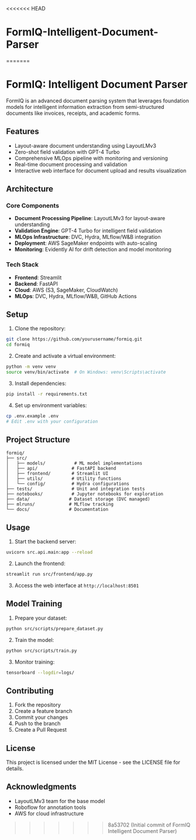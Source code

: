 <<<<<<< HEAD
# FormIQ-Intelligent-Document-Parser
=======
# FormIQ: Intelligent Document Parser

FormIQ is an advanced document parsing system that leverages foundation models for intelligent information extraction from semi-structured documents like invoices, receipts, and academic forms.

## Features

- Layout-aware document understanding using LayoutLMv3
- Zero-shot field validation with GPT-4 Turbo
- Comprehensive MLOps pipeline with monitoring and versioning
- Real-time document processing and validation
- Interactive web interface for document upload and results visualization

## Architecture

### Core Components
- **Document Processing Pipeline**: LayoutLMv3 for layout-aware understanding
- **Validation Engine**: GPT-4 Turbo for intelligent field validation
- **MLOps Infrastructure**: DVC, Hydra, MLflow/W&B integration
- **Deployment**: AWS SageMaker endpoints with auto-scaling
- **Monitoring**: Evidently AI for drift detection and model monitoring

### Tech Stack
- **Frontend**: Streamlit
- **Backend**: FastAPI
- **Cloud**: AWS (S3, SageMaker, CloudWatch)
- **MLOps**: DVC, Hydra, MLflow/W&B, GitHub Actions

## Setup

1. Clone the repository:
```bash
git clone https://github.com/yourusername/formiq.git
cd formiq
```

2. Create and activate a virtual environment:
```bash
python -m venv venv
source venv/bin/activate  # On Windows: venv\Scripts\activate
```

3. Install dependencies:
```bash
pip install -r requirements.txt
```

4. Set up environment variables:
```bash
cp .env.example .env
# Edit .env with your configuration
```

## Project Structure

```
formiq/
├── src/
│   ├── models/           # ML model implementations
│   ├── api/             # FastAPI backend
│   ├── frontend/        # Streamlit UI
│   ├── utils/           # Utility functions
│   └── config/          # Hydra configurations
├── tests/               # Unit and integration tests
├── notebooks/           # Jupyter notebooks for exploration
├── data/               # Dataset storage (DVC managed)
├── mlruns/             # MLflow tracking
└── docs/               # Documentation
```

## Usage

1. Start the backend server:
```bash
uvicorn src.api.main:app --reload
```

2. Launch the frontend:
```bash
streamlit run src/frontend/app.py
```

3. Access the web interface at `http://localhost:8501`

## Model Training

1. Prepare your dataset:
```bash
python src/scripts/prepare_dataset.py
```

2. Train the model:
```bash
python src/scripts/train.py
```

3. Monitor training:
```bash
tensorboard --logdir=logs/
```

## Contributing

1. Fork the repository
2. Create a feature branch
3. Commit your changes
4. Push to the branch
5. Create a Pull Request

## License

This project is licensed under the MIT License - see the LICENSE file for details.

## Acknowledgments

- LayoutLMv3 team for the base model
- Roboflow for annotation tools
- AWS for cloud infrastructure 
>>>>>>> 8a53702 (Initial commit of FormIQ Intelligent Document Parser)
